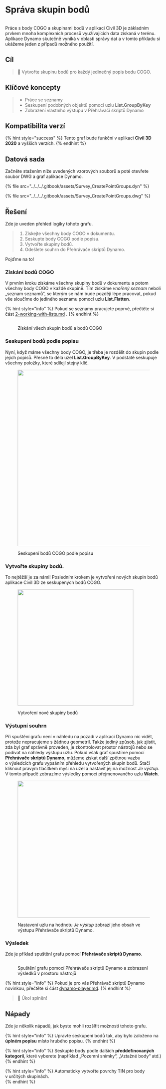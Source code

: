 # Správa skupin bodů

<figure><img src="../../../.gitbook/assets/Survey_CreatePointGroups_Player.gif" alt=""><figcaption></figcaption></figure>

Práce s body COGO a skupinami bodů v aplikaci Civil 3D je základním prvkem mnoha komplexních procesů využívajících data získaná v terénu. Aplikace Dynamo skutečně vyniká v oblasti správy dat a v tomto příkladu si ukážeme jeden z případů možného použití.  

## Cíl

> :dart: Vytvořte skupinu bodů pro každý jedinečný popis bodu COGO. 

## Klíčové koncepty

> * Práce se seznamy
> * Seskupení podobných objektů pomocí uzlu **List.GroupByKey**
> * Zobrazení vlastního výstupu v Přehrávači skriptů Dynamo

## Kompatibilita verzí

{% hint style="success" %} Tento graf bude funkční v aplikaci **Civil 3D 2020** a vyšších verzích. 
{% endhint %} 

## Datová sada

Začněte stažením níže uvedených vzorových souborů a poté otevřete soubor DWG a graf aplikace Dynamo.

{% file src="../../../.gitbook/assets/Survey_CreatePointGroups.dyn" %}

{% file src="../../../.gitbook/assets/Survey_CreatePointGroups.dwg" %}

## Řešení

Zde je uveden přehled logiky tohoto grafu.

> 1. Získejte všechny body COGO v dokumentu.
> 2. Seskupte body COGO podle popisu.
> 3. Vytvořte skupiny bodů.
> 4. Odešlete souhrn do Přehrávače skriptů Dynamo.

Pojďme na to!

### Získání bodů COGO

V prvním kroku získáme všechny skupiny bodů v dokumentu a potom všechny body COGO v každé skupině. Tím získáme _vnořený seznam_ neboli „seznam seznamů“, se kterým se nám bude později lépe pracovat, pokud vše sloučíme do jediného seznamu pomocí uzlu **List.Flatten**.

{% hint style="info" %}
 Pokud se seznamy pracujete poprvé, přečtěte si část [2-working-with-lists.md](../../../5\_essential\_nodes\_and\_concepts/5-4\_designing-with-lists/2-working-with-lists.md "mention") . 
{% endhint %} 

<figure><img src="../../../.gitbook/assets/Survey_CreatePointGroups_GetPoints.png" alt=""><figcaption><p>Získání všech skupin bodů a bodů COGO </p></figcaption></figure>

### Seskupení bodů podle popisu

Nyní, když máme všechny body COGO, je třeba je rozdělit do skupin podle jejich popisů. Přesně to dělá uzel **List.GroupByKey**. V podstatě seskupuje všechny položky, které sdílejí stejný klíč.

<figure><img src="../../../.gitbook/assets/Survey_CreatePointGroups_GroupPoints.png" alt="" width="563"><figcaption><p>Seskupení bodů COGO podle popisu</p></figcaption></figure>

### Vytvořte skupiny bodů.

To nejtěžší je za námi! Posledním krokem je vytvoření nových skupin bodů aplikace Civil 3D ze seskupených bodů COGO.

<figure><img src="../../../.gitbook/assets/Survey_CreatePointGroups_CreatePointGroups.png" alt="" width="371"><figcaption><p>Vytvoření nové skupiny bodů</p></figcaption></figure>

### Výstupní souhrn

Při spuštění grafu není v náhledu na pozadí v aplikaci Dynamo nic vidět, protože nepracujeme s žádnou geometrií. Takže jediný způsob, jak zjistit, zda byl graf správně proveden, je zkontrolovat prostor nástrojů nebo se podívat na náhledy výstupu uzlu. Pokud však graf spustíme pomocí **Přehrávače skriptů Dynamo**, můžeme získat další zpětnou vazbu o výsledcích grafu vypsáním přehledu vytvořených skupin bodů. Stačí kliknout pravým tlačítkem myši na uzel a nastavit jej na možnost _Je výstup_. V tomto případě zobrazíme výsledky pomocí přejmenovaného uzlu **Watch**.

<figure><img src="../../../.gitbook/assets/Survey_CreatePointGroups_Output.png" alt="" width="437"><figcaption><p>Nastavení uzlu na hodnotu <em>Je výstup</em> zobrazí jeho obsah ve výstupu Přehrávače skriptů Dynamo.</p></figcaption></figure>

### Výsledek

Zde je příklad spuštění grafu pomocí **Přehrávače skriptů Dynamo**.

<figure><img src="../../../.gitbook/assets/Survey_CreatePointGroups_Player.gif" alt=""><figcaption><p>Spuštění grafu pomocí Přehrávače skriptů Dynamo a zobrazení výsledků v prostoru nástrojů</p></figcaption></figure>

{% hint style="info" %}
 Pokud je pro vás Přehrávač skriptů Dynamo novinkou, přečtěte si část [dynamo-player.md](../../dynamo-player.md "mention"). 
{% endhint %} 

> :tada: Úkol splněn!

## Nápady

Zde je několik nápadů, jak byste mohli rozšířit možnosti tohoto grafu.

{% hint style="info" %}
 Upravte seskupení bodů tak, aby bylo založeno na **úplném popisu** místo hrubého popisu. 
{% endhint %} 

{% hint style="info" %}
 Seskupte body podle dalších **předdefinovaných kategorií**, které vyberete (například „Pozemní snímky“, „Vztažné body“ atd.) 
{% endhint %} 

{% hint style="info" %}
 Automaticky vytvořte povrchy TIN pro body v určitých skupinách.  
{% endhint %} 
